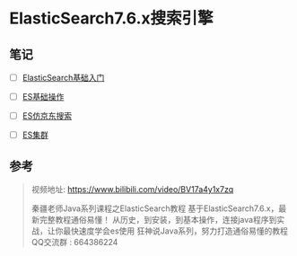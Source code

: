 # ElasticSearch7.6.x搜索引擎



## 笔记

- [ ] [ElasticSearch基础入门](学相伴学习笔记/学相伴-秦疆-ElasticSearch7.6.x最新完整教程通俗易懂/01-ElasticSearch基础入门.md)
- [ ] [ES基础操作](学相伴学习笔记/学相伴-秦疆-ElasticSearch7.6.x最新完整教程通俗易懂/02-ES基础操作.md)
- [ ] [ES仿京东搜索](学相伴学习笔记/学相伴-秦疆-ElasticSearch7.6.x最新完整教程通俗易懂/03-ES仿京东搜索.md)
- [ ] [ES集群](学相伴学习笔记/学相伴-秦疆-ElasticSearch7.6.x最新完整教程通俗易懂/04-ES集群.md)



## 参考

> 视频地址: https://www.bilibili.com/video/BV17a4y1x7zq
>
> 秦疆老师Java系列课程之ElasticSearch教程 基于ElasticSearch7.6.x，最新完整教程通俗易懂！ 从历史，到安装，到基本操作，连接java程序到实战，让你最快速度学会es使用 狂神说Java系列，努力打造通俗易懂的教程 QQ交流群 : 664386224